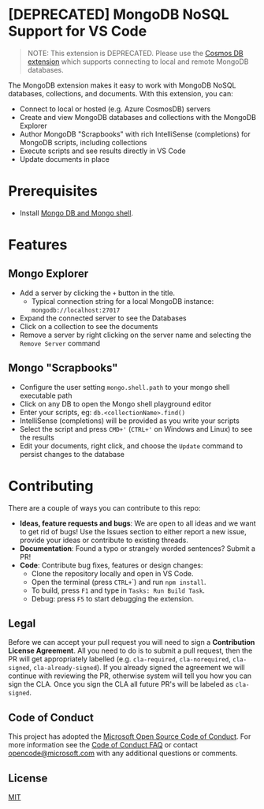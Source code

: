 
# [DEPRECATED] MongoDB NoSQL Support for VS Code

> NOTE: This extension is DEPRECATED. Please use the [Cosmos DB extension](https://marketplace.visualstudio.com/items?itemName=ms-azuretools.vscode-cosmosdb) which supports connecting to local and remote MongoDB databases.

The MongoDB extension makes it easy to work with MongoDB NoSQL databases, collections, and documents. With this extension, you can:

* Connect to local or hosted (e.g. Azure CosmosDB) servers
* Create and view MongoDB databases and collections with the MongoDB Explorer
* Author MongoDB "Scrapbooks" with rich IntelliSense (completions) for MongoDB scripts, including collections
* Execute scripts and see results directly in VS Code
* Update documents in place

# Prerequisites

- Install [Mongo DB and Mongo shell](https://docs.mongodb.com/manual/installation/).

# Features

## Mongo Explorer

- Add a server by clicking the `+` button in the title.
  - Typical connection string for a local MongoDB instance: `mongodb://localhost:27017`
- Expand the connected server to see the Databases
- Click on a collection to see the documents
- Remove a server by right clicking on the server name and selecting the `Remove Server` command

## Mongo "Scrapbooks"

- Configure the user setting `mongo.shell.path` to your mongo shell executable path
- Click on any DB to open the Mongo shell playground editor
- Enter your scripts, eg: `db.<collectionName>.find()`
- IntelliSense (completions) will be provided as you write your scripts
- Select the script and press `CMD+'` (`CTRL+'` on Windows and Linux) to see the results
- Edit your documents, right click, and choose the `Update` command to persist changes to the database

# Contributing
There are a couple of ways you can contribute to this repo:

- **Ideas, feature requests and bugs**: We are open to all ideas and we want to get rid of bugs! Use the Issues section to either report a new issue, provide your ideas or contribute to existing threads.
- **Documentation**: Found a typo or strangely worded sentences? Submit a PR!
- **Code**: Contribute bug fixes, features or design changes:
  - Clone the repository locally and open in VS Code.
  - Open the terminal (press `CTRL+`\`) and run `npm install`.
  - To build, press `F1` and type in `Tasks: Run Build Task`.
  - Debug: press `F5` to start debugging the extension.

## Legal
Before we can accept your pull request you will need to sign a **Contribution License Agreement**. All you need to do is to submit a pull request, then the PR will get appropriately labelled (e.g. `cla-required`, `cla-norequired`, `cla-signed`, `cla-already-signed`). If you already signed the agreement we will continue with reviewing the PR, otherwise system will tell you how you can sign the CLA. Once you sign the CLA all future PR's will be labeled as `cla-signed`.

## Code of Conduct
This project has adopted the [Microsoft Open Source Code of Conduct](https://opensource.microsoft.com/codeofconduct/). For more information see the [Code of Conduct FAQ](https://opensource.microsoft.com/codeofconduct/faq/) or contact [opencode@microsoft.com](mailto:opencode@microsoft.com) with any additional questions or comments.

## License 
[MIT](LICENSE)

